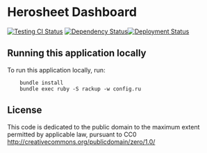 Herosheet Dashboard
===================

[![Testing CI Status](https://travis-ci.org/borja/herobravo.svg?branch=master)](https://travis-ci.org/borja/herobravo)
[![Dependency Status](https://gemnasium.com/0b53bca79633e4b1580d097e4ee23f39.svg)](https://gemnasium.com/1b264c0c7bc267406724e3b38385a310)[![Deployment Status](http://heroku-badge.herokuapp.com/?app=herosheet&style=flat)](http://heroku-badge.herokuapp.com/?app=herosheet&style=flat)

Running this application locally
----------------------------------

To run this application locally, run:

		bundle install
		bundle exec ruby -S rackup -w config.ru

License
-------
This code is dedicated to the public domain to the maximum extent
permitted by applicable law, pursuant to CC0
http://creativecommons.org/publicdomain/zero/1.0/